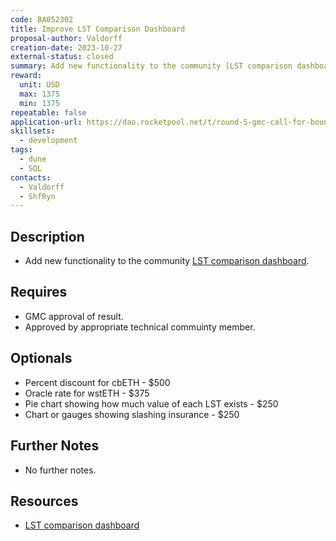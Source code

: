 ```yaml
---
code: BA052302
title: Improve LST Comparison Dashboard
proposal-author: Valdorff
creation-date: 2023-10-27
external-status: closed
summary: Add new functionality to the community [LST comparison dashboard](https://dune.com/rp_community/lst-comparison).
reward:
  unit: USD
  max: 1375
  min: 1375
repeatable: false
application-url: https://dao.rocketpool.net/t/round-5-gmc-call-for-bounty-applications-deadline-is-october-7/2191/2
skillsets:
  - development
tags: 
  - dune
  - SQL
contacts:
  - Valdorff
  - ShfRyn
---
```


## Description
* Add new functionality to the community [LST comparison dashboard](https://dune.com/rp_community/lst-comparison).

## Requires
* GMC approval of result.
* Approved by appropriate technical commuinty member. 

## Optionals
* Percent discount for cbETH - $500
* Oracle rate for wstETH - $375
* Pie chart showing how much value of each LST exists - $250
* Chart or gauges showing slashing insurance - $250

## Further Notes
* No further notes.

## Resources
* [LST comparison dashboard](https://dune.com/rp_community/lst-comparison)